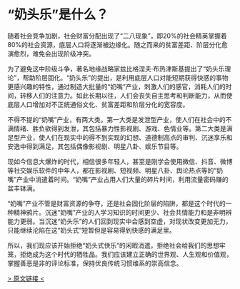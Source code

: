 # “奶头乐”是什么？

随着社会竞争加剧，社会财富分配出现了“二八现象”，即20%的社会精英掌握着80%的社会资源，底层人口将逐渐被边缘化。随之而来的贫富差距、阶层分化愈演愈烈，难免会出现阶级冲突。

为了避免这中阶级斗争，著名地缘战略家兹比格涅夫·布热津斯基提出了“奶头乐理论”，帮助阶层固化。“奶头乐”的提出，是利用底层人口对能短期获得快感的事物更感兴趣的特性，通过制造大批量的“奶嘴”产业，刺激人们的感官，消耗人们的时间，转移人们的注意力。如此长期以往，人们会丧失自主思考和判断能力，从而使底层人口增加对不正统通俗文化、贫富差距和阶层分化的宽容度。

不得不提的“奶嘴”产业，有两大类。第一大类是发泄型产业，使人们在社会中的不满情绪、胜负欲得到发泄，其包括暴力性影视剧、游戏、色情业等。第二大类是满足型产业，使人们在现实中的得不到实现的幻想、道德制高点的审判、沉迷享乐和安逸中得到满足，其包括偶像影视剧、明星八卦、娱乐节目等。

现如今信息大爆炸的时代，相信很多年轻人，甚至是刚学会使用微信、抖音、微博等社交娱乐软件的中年人，都在影视剧、短视频、明星八卦、舆论热点等的“奶嘴”产业中消遣着时间。“奶嘴”产业占用人们大量的碎片时间，利用流量密码赚的盆丰钵满。

“奶嘴”产业不管是财富资源的争夺，还是社会固化阶层的陷阱，都是这个时代的一种精神鸦片。沉迷“奶嘴”产业的人学习知识的时间更少、社会共情能力和是非明辨能力更弱。当沉迷“奶头乐”的人们回到现实中会感到空虚，对现状改变更加无力，只能继续沦陷在这“奶头式”短暂但是容易得到快感的满足里。

所以，我们现应该开始拒绝“奶头式快乐”的闲暇消遣，拒绝社会给我们的思想牢笼，拒绝成为这个时代的牺牲品。我们应该建立正确的世界观、人生观和价值观，掌握善恶是非的评论标准，保持优良传统习惯维系的崇高信念。

[> 原文链接 <](https://zhuanlan.zhihu.com/p/461469827)

